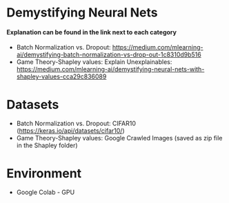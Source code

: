 # Demystifying Neural Nets

#### Explanation can be found in the link next to each category 

- Batch Normalization vs. Dropout: 
  https://medium.com/mlearning-ai/demystifying-batch-normalization-vs-drop-out-1c8310d9b516
- Game Theory-Shapley values: Explain Unexplainables:
  https://medium.com/mlearning-ai/demystifying-neural-nets-with-shapley-values-cca29c836089

# Datasets 
- Batch Normalization vs. Dropout: CIFAR10 (https://keras.io/api/datasets/cifar10/)
- Game Theory-Shapley values: Google Crawled Images (saved as zip file in the Shapley folder)

# Environment
- Google Colab - GPU
